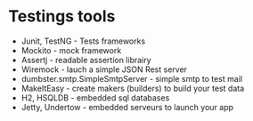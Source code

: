 # Testings tools

- Junit, TestNG  - Tests frameworks
- Mockito - mock framework
- Assertj - readable assertion librairy
- Wiremock - lauch a simple JSON Rest server
- dumbster.smtp.SimpleSmtpServer - simple smtp to test mail 
- MakeItEasy - create makers (builders) to build your test data
- H2, HSQLDB - embedded sql databases
- Jetty, Undertow - embedded serveurs to launch your app
